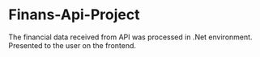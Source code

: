 # Finans-Api-Project
The financial data received from API was processed in .Net environment. Presented to the user on the frontend.
